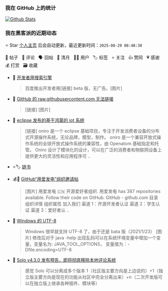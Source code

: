 
### 我在 GitHub 上的统计

[![Github Stats](https://github-readme-stats.vercel.app/api?username=lbb4511&show_icons=true)](https://lbb4511.top/lbb4511)

<!--events start -->

### 我在黑客派的近期动态

⭐️ Star [个人主页](https://github.com/lbb4511/lbb4511) 后会自动更新，最近更新时间：`2025-08-29 08:48:38`

📝 帖子 &nbsp; 💬 评论 &nbsp; 🗣 回帖 &nbsp; 🌙 清月 &nbsp; 👨‍💻 用户 &nbsp; 🏷️ 标签 &nbsp; ⭐️ 关注 &nbsp; 👍 赞同 &nbsp; 💗 感谢 &nbsp; 💰 打赏 &nbsp; 🗃 收藏

* 📝 [开发者用搜索引擎](https://ld246.com/article/1663808339376)

  > 百度推出开发者用[链接] beta 版，无广告。[图片]
* 💬 [GitHub 的 raw.githubusercontent.com 无法链接](https://ld246.com/article/1593400989089/comment/1662733072307#comments)

  > [链接] [图片]
* 📝 [eclipse 发布的基于鸿蒙的 iot 系统](https://ld246.com/article/1636765926504)

  > [链接] oniro 是一个 eclipse 基础项目，专注于开发消费者设备的分布式开源操作系统，无论品牌，模型，制作。 oniro 是一个兼容开放式操作系统的全球开放式操作系统的兼容性，由 Openatom 基础指定和托管。 Oniro 设计了模块化的设计，可以在广泛的消费者和物联网设备上提供更大的灵活性和应用程序可 ..
* ⭐️🏷️ [链书](https://ld246.com/tag/chainbook)

  > 
* 💰📝 [GitHub“用爱发电”组织邀请帖](https://ld246.com/article/1570552518797)

  > [图片] 用爱发电 🇨🇳 开源爱好者组织. 用爱发电 has 387 repositories available. Follow their code on GitHub. GitHub - github.com 目录 组织详情 组织属性 加入我们 渠道 1：开源开发者认证 渠道 2：学生认证 渠道 3：爱好者认 ..
* 📝 [Windows 的 UTF-8](https://ld246.com/article/1611415187259)

  > Windows 很早就支持 UTF-8 了，由于还是 bata 版（2021/1/23） [图片] 修改后对于 java -help 出现乱码可以在系统环境变量中增加一个变量，变量名为: JAVA_TOOL_OPTIONS， 变量值为：-Dfile.encoding=UTF-8
* 💬 [Solo v4.3.0 发布预告，即将彻底移除本地评论系统](https://ld246.com/article/1594478511380/comment/1594643704521#comments)

  > 感觉 Solo 可以分离成多个版本 1（社区版主要方向是上边说的）+1（独立版主要方向是现在的功能从社区中完全分离出来）+n（二次开发版可以在独立版上继承各种插件、模块等）


<!--events end -->
